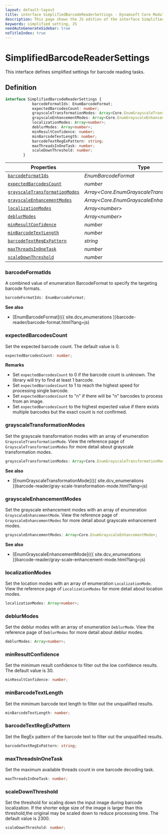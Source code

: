 ```yaml
---
layout: default-layout
title: interface SimplifiedBarcodeReaderSettings - Dynamsoft Core Module JS Edition API Reference
description: This page shows the JS edition of the interface SimplifiedBarcodeReaderSettings in Dynamsoft DBR Module.
keywords: simplified setting, JS
needAutoGenerateSidebar: true
noTitleIndex: true
---
```


# SimplifiedBarcodeReaderSettings

This interface defines simplified settings for barcode reading tasks.

## Definition

```ts
interface SimplifiedBarcodeReaderSettings {
            barcodeFormatIds: EnumBarcodeFormat;
            expectedBarcodesCount: number;
            grayscaleTransformationModes: Array<Core.EnumGrayscaleTransformationMode>;
            grayscaleEnhancementModes: Array<Core.EnumGrayscaleEnhancementMode>; 
            localizationModes: Array<number>;
            deblurModes: Array<number>;
            minResultConfidence: number;
            minBarcodeTextLength: number;
            barcodeTextRegExPattern: string;
            maxThreadsInOneTask: number;
            scaleDownThreshold: number;
        }
```

| Properties               | Type |
|----------------------|-------------|
| [`barcodeFormatIds`](#barcodeformatids) | *EnumBarcodeFormat* |
| [`expectedBarcodesCount`](#expectedbarcodescount) | *number* |
| [`grayscaleTransformationModes`](#grayscaletransformationmodes) | *Array\<Core.EnumGrayscaleTransformationMode>* |
| [`grayscaleEnhancementModes`](#grayscaleenhancementmodes) | *Array\<Core.EnumGrayscaleEnhancementMode>* |
| [`localizationModes`](#localizationmodes) | *Array\<number>* |
| [`deblurModes`](#deblurmodes) | *Array\<number>* |
| [`minResultConfidence`](#minresultconfidence) | *number* |
| [`minBarcodeTextLength`](#minbarcodetextlength) | *number* |
| [`barcodeTextRegExPattern`](#barcodetextregexpattern) | *string* |
| [`maxThreadsInOneTask`](#maxthreadsinonetask) | *number* |
| [`scaleDownThreshold`](#scaledownthreshold) | *number* |

### barcodeFormatIds

A combined value of enumeration BarcodeFormat to specify the targeting barcode formats.

```typescript
barcodeFormatIds: EnumBarcodeFormat;
```

**See also**

* [EnumBarcodeFormat]({{ site.dcv_enumerations }}barcode-reader/barcode-format.html?lang=js)

### expectedBarcodesCount

Set the expected barcode count. The default value is 0.

```typescript
expectedBarcodesCount: number;
```

**Remarks**

* Set `expectedBarcodesCount` to 0 if the barcode count is unknown. The library will try to find at least 1 barcode.
* Set `expectedBarcodesCount` to 1 to reach the highest speed for processing single barcode.
* Set `expectedBarcodesCount` to "n" if there will be "n" barcodes to process from an image.
* Set `expectedBarcodesCount` to the highest expected value if there exists multiple barcodes but the exact count is not confirmed.

### grayscaleTransformationModes

Set the grayscale transformation modes with an array of enumeration `GrayscaleTransformationMode`. View the reference page of `GrayscaleTransformationModes` for more detail about grayscale transformation modes.

```typescript
grayscaleTransformationModes: Array<Core.EnumGrayscaleTransformationMode>;
```

**See also**

* [EnumGrayscaleTransformationMode]({{ site.dcv_enumerations }}barcode-reader/gray-scale-transformation-mode.html?lang=js)

### grayscaleEnhancementModes

Set the grayscale enhancement modes with an array of enumeration `GrayscaleEnhancementMode`. View the reference page of `GrayscaleEnhancementModes` for more detail about grayscale enhancement modes.

```typescript
grayscaleEnhancementModes: Array<Core.EnumGrayscaleEnhancementMode>; 
```

**See also**

* [EnumGrayscaleEnhancementMode]({{ site.dcv_enumerations }}barcode-reader/gray-scale-enhancement-mode.html?lang=js)

### localizationModes

Set the location modes with an array of enumeration `LocalizationMode`. View the reference page of `LocalizationModes` for more detail about location modes.

```typescript
localizationModes: Array<number>;
```

### deblurModes

Set the deblur modes with an array of enumeration `DeblurMode`. View the reference page of `DeblurModes` for more detail about deblur modes.

```typescript
deblurModes: Array<number>;
```

### minResultConfidence

Set the minimum result confidence to filter out the low confidence results. The default value is 30.

```typescript
minResultConfidence: number;
```

### minBarcodeTextLength

Set the minimum barcode text length to filter out the unqualified results.

```typescript
minBarcodeTextLength: number;
```

### barcodeTextRegExPattern

Set the RegEx pattern of the barcode text to filter out the unqualified results.

```typescript
barcodeTextRegExPattern: string;
```

### maxThreadsInOneTask

Set the maximum available threads count in one barcode decoding task.

```typescript
maxThreadsInOneTask: number;
```

### scaleDownThreshold

Set the threshold for scaling down the input image during barcode localization. If the shorter edge size of the image is larger than this threshold,the original may be scaled down to reduce processing time. The default value is 2300.

```typescript
scaleDownThreshold: number;
```